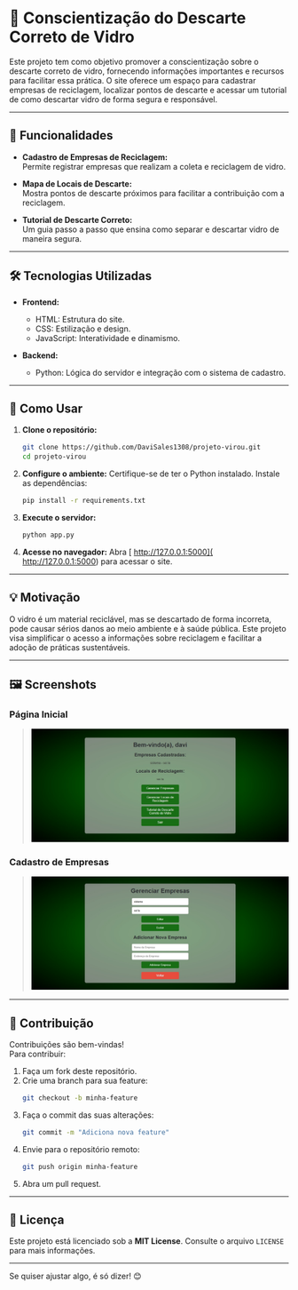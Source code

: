 # 🌱 **Conscientização do Descarte Correto de Vidro**

Este projeto tem como objetivo promover a conscientização sobre o descarte correto de vidro, fornecendo informações importantes e recursos para facilitar essa prática. O site oferece um espaço para cadastrar empresas de reciclagem, localizar pontos de descarte e acessar um tutorial de como descartar vidro de forma segura e responsável.

---

## 🚀 **Funcionalidades**

- **Cadastro de Empresas de Reciclagem:**  
  Permite registrar empresas que realizam a coleta e reciclagem de vidro.

- **Mapa de Locais de Descarte:**  
  Mostra pontos de descarte próximos para facilitar a contribuição com a reciclagem.

- **Tutorial de Descarte Correto:**  
  Um guia passo a passo que ensina como separar e descartar vidro de maneira segura.

---

## 🛠️ **Tecnologias Utilizadas**

- **Frontend:**
  - HTML: Estrutura do site.
  - CSS: Estilização e design.
  - JavaScript: Interatividade e dinamismo.

- **Backend:**
  - Python: Lógica do servidor e integração com o sistema de cadastro.

---

## 📌 **Como Usar**

1. **Clone o repositório:**
   ```bash
   git clone https://github.com/DaviSales1308/projeto-virou.git
   cd projeto-virou
   ```

2. **Configure o ambiente:**
   Certifique-se de ter o Python instalado. Instale as dependências:
   ```bash
   pip install -r requirements.txt
   ```

3. **Execute o servidor:**
   ```bash
   python app.py
   ```

4. **Acesse no navegador:**
   Abra [ http://127.0.0.1:5000]( http://127.0.0.1:5000) para acessar o site.

---

## 💡 **Motivação**

O vidro é um material reciclável, mas se descartado de forma incorreta, pode causar sérios danos ao meio ambiente e à saúde pública. Este projeto visa simplificar o acesso a informações sobre reciclagem e facilitar a adoção de práticas sustentáveis.

---

## 🖼️ **Screenshots**

### **Página Inicial**
> <img src="/static/images/dashboard.png">

### **Cadastro de Empresas**
> <img src="/static/images/cad_emp.png">

---

## 🤝 **Contribuição**

Contribuições são bem-vindas!  
Para contribuir:
1. Faça um fork deste repositório.
2. Crie uma branch para sua feature:
   ```bash
   git checkout -b minha-feature
   ```
3. Faça o commit das suas alterações:
   ```bash
   git commit -m "Adiciona nova feature"
   ```
4. Envie para o repositório remoto:
   ```bash
   git push origin minha-feature
   ```
5. Abra um pull request.

---

## 📄 **Licença**

Este projeto está licenciado sob a **MIT License**. Consulte o arquivo `LICENSE` para mais informações.

---

Se quiser ajustar algo, é só dizer! 😊
